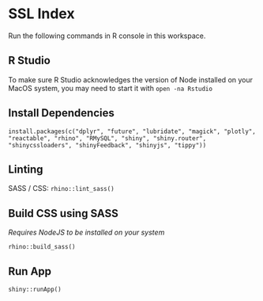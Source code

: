 # SSL Index

Run the following commands in R console in this workspace.

## R Studio

To make sure R Studio acknowledges the version of Node installed on your MacOS system, you may need to start it with `open -na Rstudio`

## Install Dependencies

```
install.packages(c("dplyr", "future", "lubridate", "magick", "plotly", "reactable", "rhino", "RMySQL", "shiny", "shiny.router", "shinycssloaders", "shinyFeedback", "shinyjs", "tippy"))
```

## Linting

SASS / CSS: `rhino::lint_sass()`

## Build CSS using SASS
_Requires NodeJS to be installed on your system_

`rhino::build_sass()`

## Run App

`shiny::runApp()`
